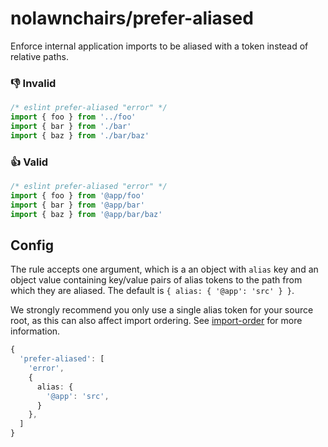 
# nolawnchairs/prefer-aliased

Enforce internal application imports to be aliased with a token instead of relative paths.


### 👎 Invalid
```ts
/* eslint prefer-aliased "error" */
import { foo } from '../foo'
import { bar } from './bar'
import { baz } from './bar/baz'
```

### 👍 Valid
```ts
/* eslint prefer-aliased "error" */
import { foo } from '@app/foo'
import { bar } from '@app/bar'
import { baz } from '@app/bar/baz'
```

## Config

The rule accepts one argument, which is a an object with `alias` key and an object value containing key/value pairs of alias tokens to the path from which they are aliased. The default is `{ alias: { '@app': 'src' } }`. 

We strongly recommend you only use a single alias token for your source root, as this can also affect import ordering. See [import-order](../import-order/README.md#notes-on-module-aliasing-and-anti-patterns) for more information.

```ts
{
  'prefer-aliased': [
    'error', 
    {
      alias: {
        '@app': 'src',
      }
    },
  ] 
}
```
